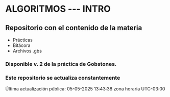 # ALGORITMOS --- INTRO

## Repositorio con el contenido de la materia

- Prácticas
- Bitácora
- Archivos .gbs

### Disponible v. 2 de la práctica de Gobstones.

### Este repositorio se actualiza constantemente


Última actualización pública: 05-05-2025 13:43:38 zona horaria UTC-03:00
